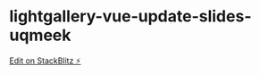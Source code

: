 # lightgallery-vue-update-slides-uqmeek

[Edit on StackBlitz ⚡️](https://stackblitz.com/edit/lightgallery-vue-update-slides-uqmeek)